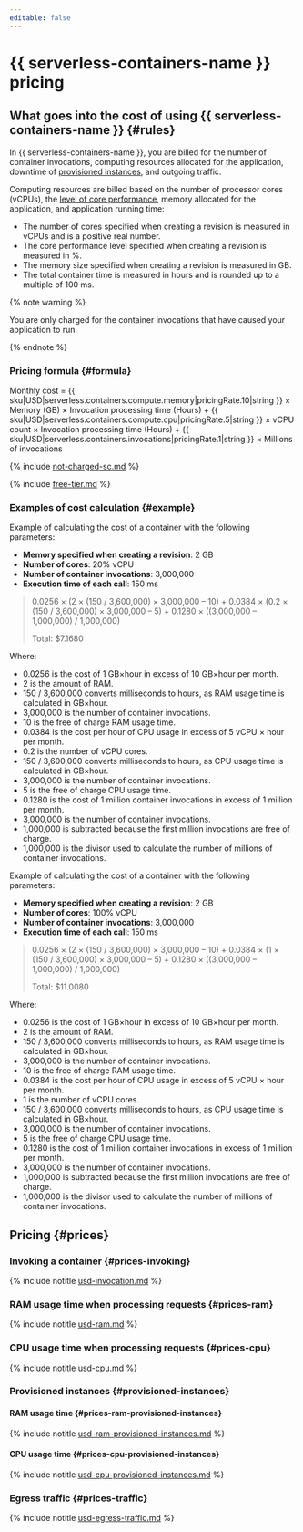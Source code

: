 ```yaml
---
editable: false
---
```


# {{ serverless-containers-name }} pricing




## What goes into the cost of using {{ serverless-containers-name }} {#rules}

In {{ serverless-containers-name }}, you are billed for the number of container invocations, computing resources allocated for the application, downtime of [provisioned instances](concepts/container.md#provisioned-instances), and outgoing traffic.

Computing resources are billed based on the number of processor cores (vCPUs), the [level of core performance](../compute/concepts/performance-levels.md), memory allocated for the application, and application running time:
* The number of cores specified when creating a revision is measured in vCPUs and is a positive real number.
* The core performance level specified when creating a revision is measured in %.
* The memory size specified when creating a revision is measured in GB.
* The total container time is measured in hours and is rounded up to a multiple of 100 ms.

{% note warning %}

You are only charged for the container invocations that have caused your application to run.

{% endnote %}


### Pricing formula {#formula}

Monthly cost = {{ sku|USD|serverless.containers.compute.memory|pricingRate.10|string }} × Memory (GB) × Invocation processing time (Hours) + {{ sku|USD|serverless.containers.compute.cpu|pricingRate.5|string }} × vCPU count × Invocation processing time (Hours) + {{ sku|USD|serverless.containers.invocations|pricingRate.1|string }} × Millions of invocations

{% include [not-charged-sc.md](../_includes/pricing/price-formula/not-charged-serverless-containers.md) %}

{% include [free-tier.md](../_includes/pricing/price-formula/free-tier.md) %}

### Examples of cost calculation {#example}

Example of calculating the cost of a container with the following parameters:
* **Memory specified when creating a revision**: 2 GB
* **Number of cores**: 20% vCPU
* **Number of container invocations**: 3,000,000
* **Execution time of each call**: 150 ms

> 
> 0.0256 × (2 × (150 / 3,600,000) × 3,000,000 – 10) + 0.0384 × (0.2 × (150 / 3,600,000) × 3,000,000 – 5) + 0.1280 × ((3,000,000 – 1,000,000) / 1,000,000)
> 
>
> Total: $7.1680

Where:
* 0.0256 is the cost of 1 GB×hour in excess of 10 GB×hour per month.
* 2 is the amount of RAM.
* 150 / 3,600,000 converts milliseconds to hours, as RAM usage time is calculated in GB×hour.
* 3,000,000 is the number of container invocations.
* 10 is the free of charge RAM usage time.
* 0.0384 is the cost per hour of CPU usage in excess of 5 vCPU × hour per month.
* 0.2 is the number of vCPU cores.
* 150 / 3,600,000 converts milliseconds to hours, as CPU usage time is calculated in GB×hour.
* 3,000,000 is the number of container invocations.
* 5 is the free of charge CPU usage time.
* 0.1280 is the cost of 1 million container invocations in excess of 1 million per month.
* 3,000,000 is the number of container invocations.
* 1,000,000 is subtracted because the first million invocations are free of charge.
* 1,000,000 is the divisor used to calculate the number of millions of container invocations.


Example of calculating the cost of a container with the following parameters:
* **Memory specified when creating a revision**: 2 GB
* **Number of cores**: 100% vCPU
* **Number of container invocations**: 3,000,000
* **Execution time of each call**: 150 ms

> 
> 0.0256 × (2 × (150 / 3,600,000) × 3,000,000 – 10) + 0.0384 × (1 × (150 / 3,600,000) × 3,000,000 – 5) + 0.1280 × ((3,000,000 – 1,000,000) / 1,000,000)
> 
>
> Total: $11.0080

Where:
* 0.0256 is the cost of 1 GB×hour in excess of 10 GB×hour per month.
* 2 is the amount of RAM.
* 150 / 3,600,000 converts milliseconds to hours, as RAM usage time is calculated in GB×hour.
* 3,000,000 is the number of container invocations.
* 10 is the free of charge RAM usage time.
* 0.0384 is the cost per hour of CPU usage in excess of 5 vCPU × hour per month.
* 1 is the number of vCPU cores.
* 150 / 3,600,000 converts milliseconds to hours, as CPU usage time is calculated in GB×hour.
* 3,000,000 is the number of container invocations.
* 5 is the free of charge CPU usage time.
* 0.1280 is the cost of 1 million container invocations in excess of 1 million per month.
* 3,000,000 is the number of container invocations.
* 1,000,000 is subtracted because the first million invocations are free of charge.
* 1,000,000 is the divisor used to calculate the number of millions of container invocations.


## Pricing {#prices}


### Invoking a container {#prices-invoking}




{% include notitle [usd-invocation.md](../_pricing/serverless-containers/usd-invocations.md) %}


### RAM usage time when processing requests {#prices-ram}




{% include notitle [usd-ram.md](../_pricing/serverless-containers/usd-ram.md) %}


### CPU usage time when processing requests {#prices-cpu}




{% include notitle [usd-cpu.md](../_pricing/serverless-containers/usd-cpu.md) %}




### Provisioned instances {#provisioned-instances}

#### RAM usage time {#prices-ram-provisioned-instances}




{% include notitle [usd-ram-provisioned-instances.md](../_pricing/serverless-containers/usd-ram-provisioned-instances.md) %}


#### CPU usage time {#prices-cpu-provisioned-instances}




{% include notitle [usd-cpu-provisioned-instances.md](../_pricing/serverless-containers/usd-cpu-provisioned-instances.md) %}




### Egress traffic {#prices-traffic}




{% include notitle [usd-egress-traffic.md](../_pricing/usd-egress-traffic.md) %}


